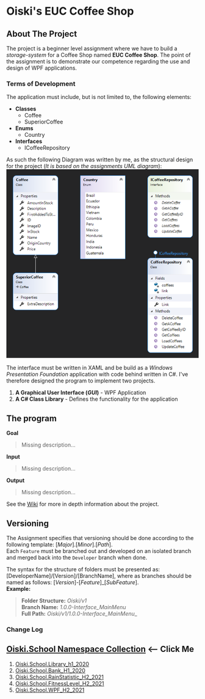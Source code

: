 ﻿# Oiski's EUC Coffee Shop

## About The Project
The project is a beginner level assignment where we have to build a _storage-system_ for a Coffee Shop named **EUC Coffee Shop**.
The point of the assignment is to demonstrate our competence regarding the use and design of WPF applications.

### Terms of Development
The application must include, but is not limited to, the following elements:
- **Classes**
  - Coffee
  - SuperiorCoffee
- **Enums**
  - Country
- **Interfaces**
  - ICoffeeRepository

As such the following Diagram was written by me, as the structural design for the project (_It is based on the assignments UML diagram_):\
![CoffeeShopStorageDiagram](https://github.com/Mike-Mortensen-Portfolio/Oiski.School.EUCCoffeeShop_H2_2021/blob/Developer/EUCCoffeeShopExtendedStorageDiagram.png)

The interface must be written in XAML and be build as a _Windows Presentation Foundation_ application with code behind written in C#.
I've therefore designed the program to implement two projects.
 1. **A Graphical User Interface (_GUI_)** - WPF Application
 2. **A C# Class Library** - Defines the functionality for the application
    
## The program
**Goal**
> Missing description...

**Input**
> Missing description...

**Output**
> Missing description...

See the [Wiki](https://github.com/Mike-Mortensen-Portfolio/Oiski.School.EUCCoffeeShop_H2_2021/wiki) for more in depth information about the project.

## Versioning
The Assignment specifies that versioning should be done according to the following template: [_Major_].[_Minor_].[_Path_].\
Each `Feature` must be branched out and developed on an isolated branch and merged back into the `Developer` branch when done.

The syntax for the structure of folders must be presented as: [DeveloperName]/[Version]/[BranchName], where as branches should be named as follows: [*Version*]-[*Feature*]_[*SubFeature*].\
**Example:**
>**Folder Structure:** _Oiski/v1_ \
>**Branch Name:** _1.0.0-Interface_MainMenu_ \
>**Full Path:** _Oiski/v1/1.0.0-Interface_MainMenu__

### Change Log

## [Oiski.School Namespace Collection](https://github.com/Mike-Mortensen-Portfolio) <-- Click Me
1. [Oiski.School.Library_h1_2020](https://github.com/ZhakalenDk/Oiski.School.Library_H1_2020)
2. [Oiski.School.Bank_H1_2020](https://github.com/ZhakalenDk/Oiski.School.Bank_H1_2020)
3. [Oiski.School.RainStatistic_H2_2021](https://github.com/ZhakalenDk/Oiski.School.RainStatistic_H2_2021)
4. [Oiski.School.FitnessLevel_H2_2021](https://github.com/ZhakalenDk/Oiski.School.FitnessLevel_H2_2021)
5. [Oiski.School.WPF_H2_2021](https://github.com/Mike-Mortensen-Portfolio/Oiski.School.WPF_H2_2021)
